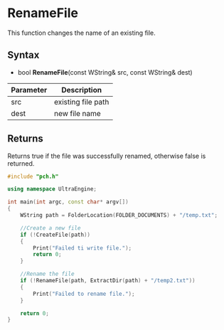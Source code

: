 # RenameFile
This function changes the name of an existing file.

## Syntax 
- bool **RenameFile**(const WString& src, const WString& dest)

| Parameter | Description |
|---|---|
| src | existing file path |
| dest | new file name |

## Returns
Returns true if the file was successfully renamed, otherwise false is returned.

```c++
#include "pch.h"

using namespace UltraEngine;

int main(int argc, const char* argv[])
{
    WString path = FolderLocation(FOLDER_DOCUMENTS) + "/temp.txt";

	//Create a new file
	if (!CreateFile(path))
	{
		Print("Failed ti write file.");
		return 0;
	}

    //Rename the file
    if (!RenameFile(path, ExtractDir(path) + "/temp2.txt"))
    {
        Print("Failed to rename file.");
    }

    return 0;
}
```

